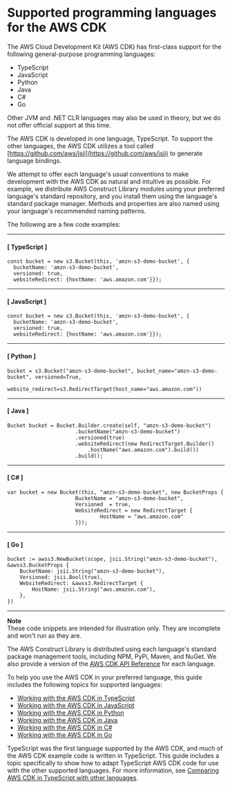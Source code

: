 # Supported programming languages for the AWS CDK<a name="languages"></a>

The AWS Cloud Development Kit \(AWS CDK\) has first\-class support for the following general\-purpose programming languages:
+ TypeScript
+ JavaScript
+ Python
+ Java
+ C\#
+ Go

Other JVM and \.NET CLR languages may also be used in theory, but we do not offer official support at this time\.

The AWS CDK is developed in one language, TypeScript\. To support the other languages, the AWS CDK utilizes a tool called [https://github.com/aws/jsii](https://github.com/aws/jsii) to generate language bindings\.

We attempt to offer each language's usual conventions to make development with the AWS CDK as natural and intuitive as possible\. For example, we distribute AWS Construct Library modules using your preferred language's standard repository, and you install them using the language's standard package manager\. Methods and properties are also named using your language's recommended naming patterns\.

The following are a few code examples:

------
#### [ TypeScript ]

```
const bucket = new s3.Bucket(this, 'amzn-s3-demo-bucket', {
  bucketName: 'amzn-s3-demo-bucket',
  versioned: true,
  websiteRedirect: {hostName: 'aws.amazon.com'}});
```

------
#### [ JavaScript ]

```
const bucket = new s3.Bucket(this, 'amzn-s3-demo-bucket', {
  bucketName: 'amzn-s3-demo-bucket',
  versioned: true,
  websiteRedirect: {hostName: 'aws.amazon.com'}});
```

------
#### [ Python ]

```
bucket = s3.Bucket("amzn-s3-demo-bucket", bucket_name="amzn-s3-demo-bucket", versioned=True,
            website_redirect=s3.RedirectTarget(host_name="aws.amazon.com"))
```

------
#### [ Java ]

```
Bucket bucket = Bucket.Builder.create(self, "amzn-s3-demo-bucket")
                      .bucketName("amzn-s3-demo-bucket")
                      .versioned(true)
                      .websiteRedirect(new RedirectTarget.Builder()
                          .hostName("aws.amazon.com").build())
                      .build();
```

------
#### [ C\# ]

```
var bucket = new Bucket(this, "amzn-s3-demo-bucket", new BucketProps {
                      BucketName = "amzn-s3-demo-bucket",
                      Versioned  = true,
                      WebsiteRedirect = new RedirectTarget {
                              HostName = "aws.amazon.com"
                      }});
```

------
#### [ Go ]

```
bucket := awss3.NewBucket(scope, jsii.String("amzn-s3-demo-bucket"), &awss3.BucketProps {
	BucketName: jsii.String("amzn-s3-demo-bucket"),
	Versioned: jsii.Bool(true),
	WebsiteRedirect: &awss3.RedirectTarget {
		HostName: jsii.String("aws.amazon.com"),
	},
})
```

------

**Note**  
These code snippets are intended for illustration only\. They are incomplete and won't run as they are\.

The AWS Construct Library is distributed using each language's standard package management tools, including NPM, PyPi, Maven, and NuGet\. We also provide a version of the [AWS CDK API Reference](https://docs.aws.amazon.com/cdk/api/v2/docs/aws-construct-library.html) for each language\.

To help you use the AWS CDK in your preferred language, this guide includes the following topics for supported languages:
+ [Working with the AWS CDK in TypeScript](work-with-cdk-typescript.md)
+ [Working with the AWS CDK in JavaScript](work-with-cdk-javascript.md)
+ [Working with the AWS CDK in Python](work-with-cdk-python.md)
+ [Working with the AWS CDK in Java](work-with-cdk-java.md)
+ [Working with the AWS CDK in C\#](work-with-cdk-csharp.md)
+ [Working with the AWS CDK in Go](work-with-cdk-go.md)

TypeScript was the first language supported by the AWS CDK, and much of the AWS CDK example code is written in TypeScript\. This guide includes a topic specifically to show how to adapt TypeScript AWS CDK code for use with the other supported languages\. For more information, see [Comparing AWS CDK in TypeScript with other languages](work-with.md#work-with-cdk-compare)\.